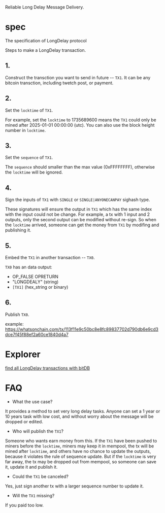 Reliable Long Delay Message Delivery.

# spec
The specification of LongDelay protocol

Steps to make a LongDelay transaction.

## 1. 
 Construct the transction you want to send in future -- `TX1`. It can be any bitcoin transction, including twetch post, or payment.

## 2. 
  Set the `locktime` of `TX1`.

  For example, set the `locktime` to 1735689600 means the `TX1` could only be mined after 2025-01-01 00:00:00 (utc).
  You can also use the block height number in `locktime`.

## 3. 
  Set the `sequence` of `TX1`.

  The `sequence` should smaller than the max value (0xFFFFFFFF), otherwise the `locktime` will be ignored.

## 4. 
  Sign the inputs of `TX1` with `SINGLE` or `SINGLE|ANYONECANPAY` sighash type.

  These signatures will ensure the output in `TX1` which has the same index with the input could not be change.
  For example, a tx with 1 input and 2 outputs, only the second output can be modified without re-sign. So when the `locktime` arrived, someone can get the money from `TX1` by modifing and publishing it.

## 5. 

  Embed the `TX1` in another transaction -- `TX0`.

  `TX0` has an data output:

  - OP_FALSE OPRETURN
  - "LONGDEALY" (string)
  - `[TX1]` (hex_string or binary)

## 6. 
  Publish `TX0`.

  example: https://whatsonchain.com/tx/113f11e9c50bc8e8fc89837702d790db6e9cd3dce7f45f88ef2a60ce1840d4a7
  
# Explorer

[find all LongDelay transactions with bitDB](https://genesis.bitdb.network/query/1FnauZ9aUH2Bex6JzdcV4eNX7oLSSEbxtN/ewogICJ2IjogMywKICAicSI6IHsKICAgICJmaW5kIjogewogICAgICAib3V0LnMyIjogIkxPTkdERUxBWSIKICAgIH0sCiAgICAicHJvamVjdCI6IHsKICAgICAgInR4LmgiOiAxLAogICAgICAib3V0LnMyIjogMSwKICAgICAgIm91dC5iMyI6IDEsCiAgICAgICJvdXQuczMiOiAxLAogICAgICAiYmxrIjogMQogICAgfSwKICAgICJsaW1pdCI6IDEwCiAgfQp9)

# FAQ

- What the use case?

It provides a method to set very long delay tasks. Anyone can set a 1 year or 10 years task with low cost, and without worry about the message will be dropped or edited.

- Who will publish the `TX1`?

Someone who wants earn money from this. If the `TX1` have been pushed to miners before the `locktime`, miners may keep it in mempool, the tx will be mined after `locktime`, and others have no chance to update the outputs, because it violates the rule of sequence update. But if the `locktime` is very far away, the tx may be dropped out from mempool, so someone can save it, update it and publish it.

- Could the `TX1` be canceled?

Yes, just sign another tx with a larger sequence number to update it.

- Will the `TX1` missing?

If you paid too low.

